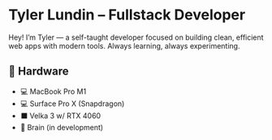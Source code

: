 # Tyler Lundin – Fullstack Developer

Hey! I’m Tyler — a self-taught developer focused on building clean, efficient web apps with modern tools. Always learning, always experimenting.

## 🔧 Hardware
- 💻 MacBook Pro M1  
- 💻 Surface Pro X (Snapdragon)  
- ⬛️ Velka 3 w/ RTX 4060  
- 🧠 Brain (in development)
